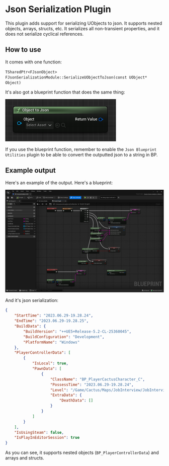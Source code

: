 # Json Serialization Plugin
This plugin adds support for serializing UObjects to json. It supports nested objects, arrays, structs, etc. It serializes all non-transient properties, and it does not serialize cyclical references.

## How to use

It comes with one function:

`TSharedPtr<FJsonObject> FJsonSerializationModule::SerializeUObjectToJson(const UObject* Object)`

It's also got a blueprint function that does the same thing:

![Blueprint Object to Json function](Resources/ObjectToJson.PNG?raw=true")

If you use the blueprint function, remember to enable the `Json Blueprint Utilities` plugin to be able to convert the outputted json to a string in BP.

## Example output

Here's an example of the output. Here's a blueprint:

![Example blueprint](Resources/analytics_collector_object.png?raw=true")

And it's json serialization:

```json
{
    "StartTime": "2023.06.29-19.28.24",
    "EndTime": "2023.06.29-19.28.25",
    "BuildData": {
        "BuildVersion": "++UE5+Release-5.2-CL-25360045",
        "BuildConfiguration": "Development",
        "PlatformName": "Windows"
    },
    "PlayerControllerData": [
        {
            "IsLocal": true,
            "PawnData": [
                {
                    "ClassName": "BP_PlayerCactusCharacter_C",
                    "PossessTime": "2023.06.29-19.28.24",
                    "Level": "/Game/Cactus/Maps/JobInterview/JobInterview.JobInterview:PersistentLevel",
                    "ExtraData": {
                        "DeathData": []
                    }
                }
            ]
        }
    ],
    "IsUsingSteam": false,
    "IsPlayInEditorSession": true
}
```
As you can see, it supports nested objects (`BP_PlayerControllerData`) and arrays and structs.
